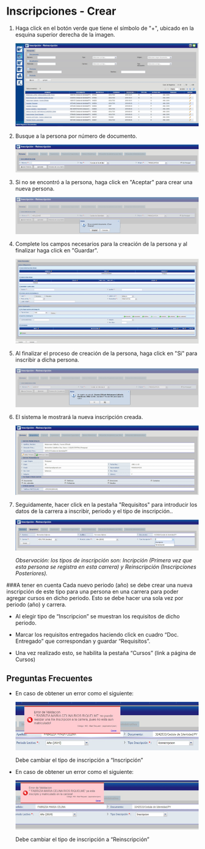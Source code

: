 # Inscripciones - Crear

1. Haga click en el botón verde que tiene el símbolo de "+", ubicado en la esquina superior derecha de la imagen.

    ![Listar Inscripciones](./img/indicePrincipal.jpg)

2. Busque a la persona por número de documento.  

    ![Listar Inscripciones](./img/crearInscripcion1.jpg)

3. Si no se encontró a la persona, haga click en "Aceptar" para crear una nueva persona.

    ![Listar Inscripciones](./img/crearInscripcion2.jpg)

4. Complete los campos necesarios para la creación de la persona y al finalizar haga click en "Guardar".

    ![Listar Inscripciones](./img/crearInscripcion5.jpg)

5. Al finalizar el proceso de creación de la persona, haga click en "Si" para inscribir a dicha persona.

    ![Listar Inscripciones](./img/crearInscripcion3.jpg)

6. El sistema le mostrará la nueva inscripción creada.

    ![Listar Inscripciones](./img/crearInscripcion4.jpg)

7. Seguidamente, hacer click en la pestaña "Requisitos" para introducir los datos de la carrera a inscribir, periodo y el tipo de inscripción..
    
    ![Requisitos](./img/requisitos/crearRequisitos.jpg)
    
    _Observación: los tipos de inscripción son: Incripción (Primera vez que esta persona se registra en esta carrera) y Reinscripción (Inscripciones Posteriores)._


###A tener en cuenta
 Cada nuevo periodo (año) se debe crear una nueva inscripción de este tipo para una persona en una carrera para poder agregar cursos en dicho periodo. Esto se debe hacer una sola vez por periodo (año) y carrera.
   
  * Al elegir tipo de “Inscripcion” se muestran los requisitos de dicho periodo. 
  
  * Marcar los requisitos entregados haciendo click en cuadro “Doc. Entregado” que correspondan y guardar “Requisitos”.
  
  * Una vez realizado esto, se habilita la pestaña “Cursos” (link a página de Cursos)

## Preguntas Frecuentes

* En caso de obtener un error como el siguiente:
  
     ![Requisitos](./img/requisitos/error1.jpg)
  
  Debe cambiar el tipo de inscripción a “Inscripción”

* En caso de obtener un error como el siguiente:
 
     ![Requisitos](./img/requisitos/error2.jpg)

   Debe cambiar el tipo de inscripción a “Reinscripción”


